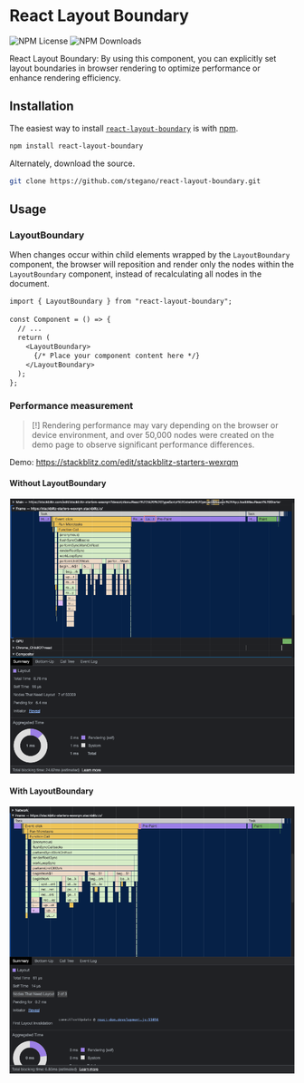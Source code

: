 # React Layout Boundary
![NPM License](https://img.shields.io/npm/l/react-layout-boundary)
![NPM Downloads](https://img.shields.io/npm/dw/react-layout-boundary)

React Layout Boundary: By using this component, you can explicitly set layout boundaries in browser rendering to optimize performance or enhance rendering efficiency.

## Installation

The easiest way to install [`react-layout-boundary`](https://www.npmjs.com/package/react-layout-boundary) is with [npm](https://www.npmjs.com/).

```bash
npm install react-layout-boundary
```

Alternately, download the source.

```bash
git clone https://github.com/stegano/react-layout-boundary.git
```

## Usage

### LayoutBoundary
When changes occur within child elements wrapped by the `LayoutBoundary` component, the browser will reposition and render only the nodes within the `LayoutBoundary` component, instead of recalculating all nodes in the document.

```tsx
import { LayoutBoundary } from "react-layout-boundary";

const Component = () => {
  // ...
  return (
    <LayoutBoundary>
      {/* Place your component content here */}
    </LayoutBoundary>
  );
};
```

### Performance measurement
> [!] Rendering performance may vary depending on the browser or device environment, and over 50,000 nodes were created on the demo page to observe significant performance differences.

Demo: https://stackblitz.com/edit/stackblitz-starters-wexrqm

#### Without LayoutBoundary
![Without LayoutBoundary](./assets/without-layout-boundary.png)

#### With LayoutBoundary
![With LayoutBoundary](./assets/with-layout-boundary.png)